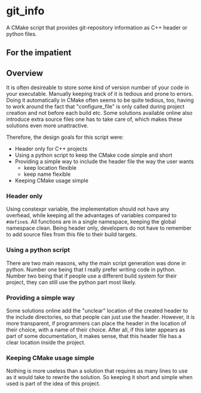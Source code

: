 # git_info
A CMake script that provides git-repository information as C++ header or python files.

## For the impatient


## Overview
It is often desireable to store some kind of version number of your code in your executable.
Manually keeping track of it is tedious and prone to errors. Doing it automatically in CMake often
seems to be quite tedious, too, having to work around the fact that "configure_file" is
only called during project creation and not before each build etc. Some solutions available
online also introduce extra source files one has to take care of, which makes these solutions
even more unattractive.

Therefore, the design goals for this script were:
- Header only for C++ projects
- Using a python script to keep the CMake code simple and short
- Providing a simple way to include the header file the way the user wants
  - keep location flexible
  - keep name flexible
- Keeping CMake usage simple

### Header only
Using constexpr variable, the implementation should not have any overhead, while
keeping all the advantages of variables compared to `#define`s. All functions are in a single
namespace, keeping the global namespace clean. Being header only, developers do not have
to remember to add source files from this file to their build targets.

### Using a python script
There are two main reasons, why the main script generation was done in python.
Number one being that I really prefer writing code in python. Number two being that
if people use a different build system for their project, they can still use the
python part most likely.

### Providing a simple way
Some solutions online add the "unclear" location of the created header to
the include directories, so that people can just use the header. However, 
it is more transparent, if programmers can place the header in the location
of their choice, with a name of their choice. After all, if this later appears
as part of some documentation, it makes sense, that this header file has a
clear location inside the project.

### Keeping CMake usage simple
Nothing is more useless than a solution that requires as many lines to use
as it would take to rewrite the solution. So keeping it short and simple when
used is part of the idea of this project.
